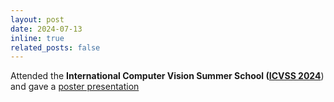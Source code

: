 ```yaml
---
layout: post
date: 2024-07-13
inline: true
related_posts: false
---
```


Attended the **International Computer Vision Summer School ([ICVSS 2024](https://iplab.dmi.unict.it/icvss2024/)**) and gave a [poster presentation](https://iplab.dmi.unict.it/icvss2024/Posters)
